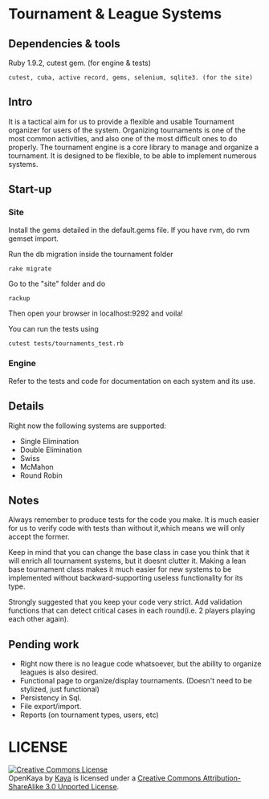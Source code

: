 # Tournament & League Systems

## Dependencies & tools

Ruby 1.9.2, cutest gem. (for engine & tests)

    cutest, cuba, active record, gems, selenium, sqlite3. (for the site)

## Intro

It is a tactical aim for us to provide a flexible and usable Tournament organizer for users of the system. Organizing tournaments is one of the most common activities, and also one of the most difficult ones to do properly. 
The tournament engine is a core library to manage and organize a tournament. It is designed to be flexible, to be able to implement numerous systems. 

## Start-up

### Site
Install the gems detailed in the default.gems file. If you have rvm, do rvm gemset import.

Run the db migration inside the tournament folder

    rake migrate

Go to the "site" folder and do 

    rackup

Then open your browser in localhost:9292 and voila!

You can run the tests using

    cutest tests/tournaments_test.rb

### Engine

Refer to the tests and code for documentation on each system and its use.

## Details

Right now the following systems are supported:

* Single Elimination
* Double Elimination
* Swiss
* McMahon
* Round Robin


## Notes

Always remember to produce tests for the code you make. It is much easier for us to verify code with tests than without it,which means 
we will only accept the former.

Keep in mind that you can change the base class in case you think that it will enrich all tournament systems, but it doesnt clutter it. Making a lean base tournament class makes it much easier for new systems to be implemented without backward-supporting useless functionality for its type. 

Strongly suggested that you keep your code very strict. Add validation functions that can detect critical cases in each round(i.e. 2 players playing each other again).

## Pending work

- Right now there is no league code whatsoever, but the ability to organize leagues is also desired. 
- Functional page to organize/display tournaments. (Doesn't need to be stylized, just functional)
- Persistency in Sql.
- File export/import.
- Reports (on tournament types, users, etc)

# LICENSE

<a rel="license" href="http://creativecommons.org/licenses/by-sa/3.0/"><img alt="Creative Commons License" style="border-width:0" src="http://i.creativecommons.org/l/by-sa/3.0/88x31.png" /></a><br /><span xmlns:dct="http://purl.org/dc/terms/" property="dct:title">OpenKaya</span> by <a xmlns:cc="http://creativecommons.org/ns#" href="http://kaya.gs" property="cc:attributionName" rel="cc:attributionURL">Kaya</a> is licensed under a <a rel="license" href="http://creativecommons.org/licenses/by-sa/3.0/">Creative Commons Attribution-ShareAlike 3.0 Unported License</a>.
